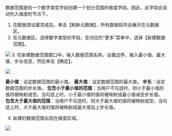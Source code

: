 数据范围是给一个数字类型字段创建一个划分范围的维度字段。因此，此字段会自动列入维度的节点下。

1. 在数据源设置完成后，单击【刷新元数据】，所有数据段将会展示在元数据区。
2. 在元数据区，选择数字类型的字段，在对应的“更多”菜单中，选择【新建数据范围】。

 ![](https://main.qcloudimg.com/raw/0603fff5a0317f17c145ecd2283eadbf.png)
3. 在新建数据范围窗口中，输入数据范围名称，设置边界，输入最小值、最大值、步长信息，然后单击【确定】。

 ![](https://main.qcloudimg.com/raw/84fee1899c2449aed87f34a2a99105af.png)

 **最小值**：设定数据范围的最小值。
 **最大值**：设定数据范围的最大值。
 **步长**：设定数据范围的步长值。
 **包含小于最小值的范围**：当用户不勾选时，则小于最小值的值将被映射成空。当勾选上时，小于最小值的值将被映射成最小值减去步长值。
 **包含大于最大值的范围**：当用户不勾选时，则大于最大值的值将被映射成空。当勾选上时，大于最大值的值将被映射成最大值加上步长值。
 
4. 新建的数据范围出现在维度区域。

 ![](https://main.qcloudimg.com/raw/4165f0379abf5bae11f06678b14e1642.png)